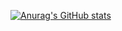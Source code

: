 [![Anurag's GitHub stats](https://github-readme-stats.vercel.app/api?username=Binx-Codes&theme=midnight-purple&show_icons=true)](https://github.com/anuraghazra/github-readme-stats)
